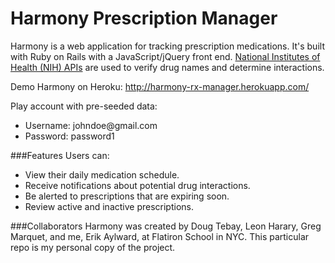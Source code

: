 # Harmony Prescription Manager
Harmony is a web application for tracking prescription medications. It's built with Ruby on Rails with a JavaScript/jQuery front end. [National Institutes of Health (NIH) APIs](https://rxnav.nlm.nih.gov/APIsOverview.html) are used to verify drug names and determine interactions.

Demo Harmony on Heroku: http://harmony-rx-manager.herokuapp.com/

Play account with pre-seeded data:
* Username: <span>johndoe</span>@gmail.com
* Password: password1

###Features
Users can:
* View their daily medication schedule.
* Receive notifications about potential drug interactions.
* Be alerted to prescriptions that are expiring soon.
* Review active and inactive prescriptions.

###Collaborators
Harmony was created by Doug Tebay, Leon Harary, Greg Marquet, and me, Erik Aylward, at Flatiron School in NYC. This particular repo is my personal copy of the project.
